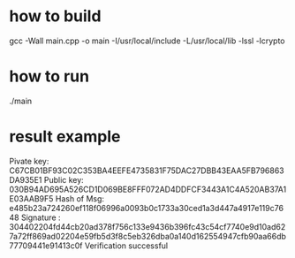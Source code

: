 # how to build
gcc -Wall main.cpp -o main -I/usr/local/include -L/usr/local/lib -lssl -lcrypto

# how to run
./main

# result example
Pivate key: C67CB01BF93C02C353BA4EEFE4735831F75DAC27DBB43EAA5FB796863DA935E1
Public key: 030B94AD695A526CD1D069BE8FFF072AD4DDFCF3443A1C4A520AB37A1E03AAB9F5
Hash of Msg: e485b23a724260ef118f06996a0093b0c1733a30ced1a3d447a4917e119c7648
Signature     : 304402204fd44cb20ad378f756c133e9436b396fc43c54cf7740e9d10ad627a72ff869ad02204e59fb5d3f8c5eb326dba0a140d162554947cfb90aa66db77709441e91413c0f
Verification    successful
